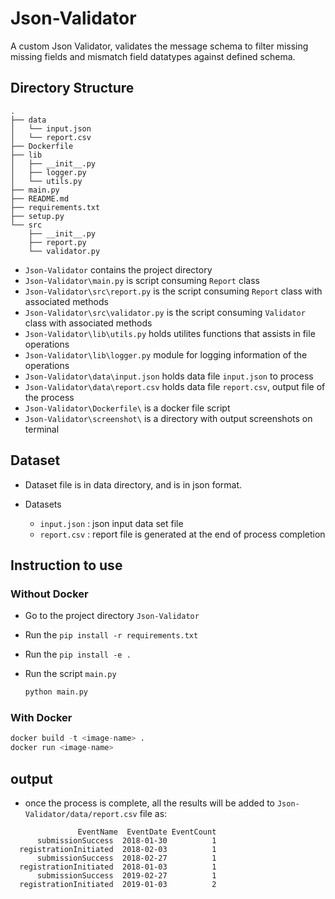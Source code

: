 # Json-Validator

A custom Json Validator, validates the message schema to filter missing missing fields and mismatch field datatypes against defined schema.


## Directory Structure

```
.
├── data
│   └── input.json
│   └── report.csv
├── Dockerfile
├── lib
│   ├── __init__.py
│   ├── logger.py
│   └── utils.py
├── main.py
├── README.md
├── requirements.txt
├── setup.py
└── src
    ├── __init__.py
    ├── report.py
    └── validator.py
```

- `Json-Validator` contains the project directory
- `Json-Validator\main.py` is script consuming `Report` class
- `Json-Validator\src\report.py` is the script consuming `Report` class with associated methods
- `Json-Validator\src\validator.py` is the script consuming `Validator` class with associated methods
- `Json-Validator\lib\utils.py` holds utilites functions that assists in file operations
- `Json-Validator\lib\logger.py` module for logging information of the operations
- `Json-Validator\data\input.json` holds data file `input.json` to process
- `Json-Validator\data\report.csv` holds data file `report.csv`, output file of the process
- `Json-Validator\Dockerfile\` is a docker file script
- `Json-Validator\screenshot\` is a directory with output screenshots on terminal

## Dataset

- Dataset file is in data directory, and is in json format.
- Datasets

  - `input.json` : json input data set file
  - `report.csv` : report file is generated at the end of process completion

## Instruction to use

### Without Docker

- Go to the project directory `Json-Validator`
- Run the `pip install -r requirements.txt`
- Run the `pip install -e .`
- Run the script `main.py`

  ```python
  python main.py
  ```

### With Docker

```python
docker build -t <image-name> .
docker run <image-name>
```

## output

- once the process is complete, all the results will be added to `Json-Validator/data/report.csv` file as:

```text
               EventName  EventDate EventCount
      submissionSuccess  2018-01-30          1
  registrationInitiated  2018-02-03          1
      submissionSuccess  2018-02-27          1
  registrationInitiated  2018-01-03          1
      submissionSuccess  2019-02-27          1
  registrationInitiated  2019-01-03          2
```

